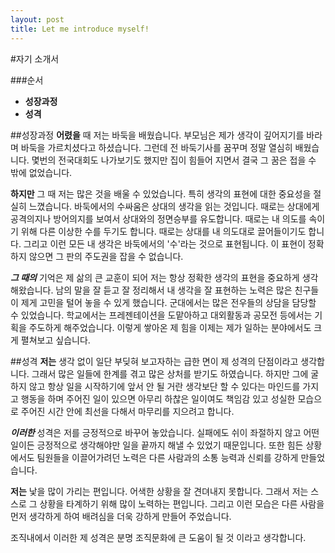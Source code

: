 ```yaml
---
layout: post
title: Let me introduce myself!
---
```




#자기 소개서

###순서
* **성장과정**
* **성격**



##성장과정
 __어렸을__ 때 저는 바둑을 배웠습니다. 부모님은 제가 생각이 깊어지기를 바라며 바둑을 가르치셨다고 하셨습니다. 그런데 전 바둑기사를 꿈꾸며 정말 열심히 배웠습니다. 몇번의 전국대회도 나가보기도 했지만 집이 힘들어 지면서 결국 그 꿈은 접을 수 밖에 없었습니다.


**하지만** 그 때 저는 많은 것을 배울 수 있었습니다. 특히 생각의 표현에 대한 중요성을 절실히 느꼈습니다. 바둑에서의 수싸움은 상대의 생각을 읽는 것입니다. 때로는 상대에게 공격의지나 방어의지를 보여서 상대와의 정면승부를 유도합니다. 때로는 내 의도를 속이기 위해 다른 이상한 수를 두기도 합니다. 때로는 상대를 내 의도대로 끌어들이기도 합니다. 그리고 이런 모든 내 생각은 바둑에서의 '수'라는 것으로 표현됩니다. 이 표현이 정확하지 않으면 그 판의 주도권을 잡을 수 없습니다.


 *__그 때의__*  기억은 제 삶의 큰 교훈이 되어 저는 항상 정확한 생각의 표현을 중요하게 생각해왔습니다. 남의 말을 잘 듣고 잘 정리해서 내 생각을 잘 표현하는 노력은 많은 친구들이 제게 고민을 털어 놓을 수 있게 했습니다. 군대에서는 많은 전우들의 상담을 담당할 수 있었습니다. 학교에서는 프레젠테이션을 도맡아하고 대외활동과 공모전 등에서는 기획을 주도하게 해주었습니다. 이렇게 쌓아온 제 힘을 이제는 제가 일하는 분야에서도 크게 펼쳐보고 싶습니다.

##성격
 __저는__ 생각 없이 일단 부딪혀 보고자하는 급한 면이 제 성격의 단점이라고 생각합니다. 그래서 많은 일들에 한계를 겪고 많은 상처를 받기도 하였습니다. 하지만 그에 굴하지 않고 항상 일을 시작하기에 앞서 안 될 거란 생각보단 할 수 있다는 마인드를 가지고 행동을 하며 주어진 일이 있으면 아무리 하찮은 일이여도 책임감 있고 성실한 모습으로 주어진 시간 안에 최선을 다해서 마무리를 지으려고 합니다.
 
 
 *__이러한__* 성격은 저를 긍정적으로 바꾸어 놓았습니다. 실패에도 쉬이 좌절하지 않고 어떤 일이든 긍정적으로 생각해야만 일을 끝까지 해낼 수 있었기 때문입니다. 또한 힘든 상황에서도 팀원들을 이끌어가려던 노력은 다른 사람과의 소통 능력과 신뢰를 강하게 만들었습니다. 
 
 
 **저는** 낯을 많이 가리는 편입니다. 어색한 상황을 잘 견뎌내지 못합니다. 그래서 저는 스스로 그 상황을 타계하기 위해 많이 노력하는 편입니다. 그리고 이런 모습은 다른 사람을 먼저 생각하게 하여 배려심을 더욱 강하게 만들어 주었습니다.
 
 
 조직내에서 이러한 제 성격은 분명 조직문화에 큰 도움이 될 것 이라고 생각합니다.
